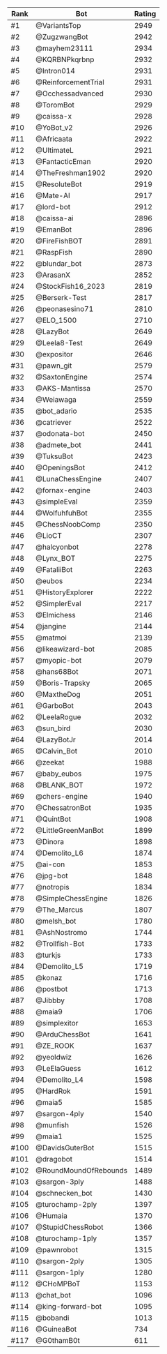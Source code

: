 Rank|Bot|Rating
---|---|---
#1|@VariantsTop|2949
#2|@ZugzwangBot|2942
#3|@mayhem23111|2934
#4|@KQRBNPkqrbnp|2932
#5|@Intron014|2931
#6|@ReinforcementTrial|2931
#7|@Occhessadvanced|2930
#8|@ToromBot|2929
#9|@caissa-x|2928
#10|@YoBot_v2|2926
#11|@Africaata|2922
#12|@UltimateL|2921
#13|@FantacticEman|2920
#14|@TheFreshman1902|2920
#15|@ResoluteBot|2919
#16|@Mate-AI|2917
#17|@lord-bot|2912
#18|@caissa-ai|2896
#19|@EmanBot|2896
#20|@FireFishBOT|2891
#21|@RaspFish|2890
#22|@blundar_bot|2873
#23|@ArasanX|2852
#24|@StockFish16_2023|2819
#25|@Berserk-Test|2817
#26|@peonasesino71|2810
#27|@ELO_1500|2710
#28|@LazyBot|2649
#29|@Leela8-Test|2649
#30|@expositor|2646
#31|@pawn_git|2579
#32|@SaxtonEngine|2574
#33|@AKS-Mantissa|2570
#34|@Weiawaga|2559
#35|@bot_adario|2535
#36|@catriever|2522
#37|@odonata-bot|2450
#38|@admete_bot|2441
#39|@TuksuBot|2423
#40|@OpeningsBot|2412
#41|@LunaChessEngine|2407
#42|@fornax-engine|2403
#43|@simpleEval|2359
#44|@WolfuhfuhBot|2355
#45|@ChessNoobComp|2350
#46|@LioCT|2307
#47|@halcyonbot|2278
#48|@Lynx_BOT|2275
#49|@FataliiBot|2263
#50|@eubos|2234
#51|@HistoryExplorer|2222
#52|@SimplerEval|2217
#53|@Elmichess|2146
#54|@jangine|2144
#55|@matmoi|2139
#56|@likeawizard-bot|2085
#57|@myopic-bot|2079
#58|@hans68Bot|2071
#59|@Boris-Trapsky|2065
#60|@MaxtheDog|2051
#61|@GarboBot|2043
#62|@LeelaRogue|2032
#63|@sun_bird|2030
#64|@LazyBotJr|2014
#65|@Calvin_Bot|2010
#66|@zeekat|1988
#67|@baby_eubos|1975
#68|@BLANK_BOT|1972
#69|@chers-engine|1940
#70|@ChessatronBot|1935
#71|@QuintBot|1908
#72|@LittleGreenManBot|1899
#73|@Dinora|1898
#74|@Demolito_L6|1874
#75|@ai-con|1853
#76|@jpg-bot|1848
#77|@notropis|1834
#78|@SimpleChessEngine|1826
#79|@The_Marcus|1807
#80|@melsh_bot|1780
#81|@AshNostromo|1744
#82|@Trollfish-Bot|1733
#83|@turkjs|1733
#84|@Demolito_L5|1719
#85|@konaz|1716
#86|@postbot|1713
#87|@Jibbby|1708
#88|@maia9|1706
#89|@simplexitor|1653
#90|@ArduChessBot|1641
#91|@ZE_ROOK|1637
#92|@yeoldwiz|1626
#93|@LeElaGuess|1612
#94|@Demolito_L4|1598
#95|@HardRok|1591
#96|@maia5|1585
#97|@sargon-4ply|1540
#98|@munfish|1526
#99|@maia1|1525
#100|@DavidsGuterBot|1515
#101|@dragobot|1514
#102|@RoundMoundOfRebounds|1489
#103|@sargon-3ply|1488
#104|@schnecken_bot|1430
#105|@turochamp-2ply|1397
#106|@Humaia|1370
#107|@StupidChessRobot|1366
#108|@turochamp-1ply|1357
#109|@pawnrobot|1315
#110|@sargon-2ply|1305
#111|@sargon-1ply|1280
#112|@CHoMPBoT|1153
#113|@chat_bot|1096
#114|@king-forward-bot|1095
#115|@bobandi|1013
#116|@GuineaBot|734
#117|@G0thamB0t|611
